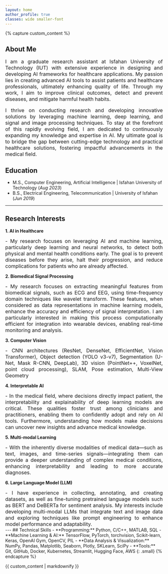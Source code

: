 ```yaml
---
layout: home
author_profile: true
classes: wide smaller-font
---
```


{% capture custom_content %}
## About Me
<div style="text-align: justify; font-size: 16px;">
I am a graduate research assistant at Isfahan University of Technology (IUT) with extensive experience in designing and developing AI frameworks for healthcare applications. My passion lies in creating advanced AI tools to assist patients and healthcare professionals, ultimately enhancing quality of life. Through my work, I aim to improve clinical outcomes, detect and prevent diseases, and mitigate harmful health habits.

I thrive on conducting research and developing innovative solutions by leveraging machine learning, deep learning, and signal and image processing techniques. To stay at the forefront of this rapidly evolving field, I am  dedicated to continuously expanding my knowledge and expertise in AI. My ultimate goal is to bridge the gap between cutting-edge technology and practical healthcare solutions, fostering impactful advancements in the medical field.


</div>

## Education						       		
- M.S.,  Computer Engineering, Artificial Intelligence	| Isfahan University of Technology (_Aug 2023_)	 			        		
- B.S.,  Electrical Engineering, Telecommunication | University of Isfahan (_Jun 2019_)


---
## Research Interests

**1. AI in Healthcare**
<div style="text-align: justify; font-size: 16px;">  
- My research focuses on leveraging AI and machine learning, particularly deep learning and neural networks, to detect both physical and mental health conditions early. The goal is to prevent diseases before they arise, halt their progression, and reduce complications for patients who are already affected.
</div>  

**2. Biomedical Signal Processing**
<div style="text-align: justify; font-size: 16px;">   
- My research focuses on extracting meaningful features from biomedical signals, such as ECG and EEG, using time-frequency domain techniques like wavelet transform. These features, when considered as data representations in machine learning models, enhance the accuracy and efficiency of signal interpretation. I am particularly interested in making this process computationally efficient for integration into wearable devices, enabling real-time monitoring and analysis.
</div>

**3. Computer Vision**
<div style="text-align: justify; font-size: 16px;">  
- CNN architectures (ResNet, DenseNet, EfficientNet, Vision Transformer), Object detection (YOLO v3-v7), Segmentation (U-Net, Mask R-CNN, DeepLab), 3D vision (PointNet++, VoxelNet, point cloud processing), SLAM, Pose estimation, Multi-View Geometry
</div>

**4. Interpretable AI**
<div style="text-align: justify; font-size: 16px;"> 
- In the medical field, where decisions directly impact patient, the interpretability and explainability of deep learning models are critical. These qualities foster trust among clinicians and practitioners, enabling them to confidently adopt and rely on AI tools. Furthermore, understanding how models make decisions can uncover new insights and advance medical knowledge.
</div>

**5. Multi-modal Learning**
<div style="text-align: justify; font-size: 16px;"> 
- With the inherently diverse modalities of medical data—such as text, images, and time-series signals—integrating them can provide a deeper understanding of complex medical conditions, enhancing interpretability and leading to more accurate diagnoses.
</div>

**6. Large Language Model (LLM)**
<div style="text-align: justify; font-size: 16px;"> 
- I have experience in collecting, annotating, and creating datasets, as well as fine-tuning pretrained language models such as BERT and DeBERTa for sentiment analysis. My interests include developing multi-modal LLMs that integrate text and image data and exploring techniques like prompt engineering to enhance model performance and adaptability.
</div>
---
## Technical Skills
- **Programming:** Python, C/C++, MATLAB, SQL
- **Machine Learning & AI:** TensorFlow, PyTorch, torchvision, Scikit-learn, Keras, OpenAI Gym, OpenCV, PIL
- **Data Analysis & Visualization:** NumPy, Pandas, Matplotlib, Seaborn, Plotly, SKLearn, SciPy
- **Tools:** Git, GitHub, Docker, Kubernetes, Streamlit, Hugging Face, AWS
{: .small}
{% endcapture %}

{{ custom_content | markdownify }}

